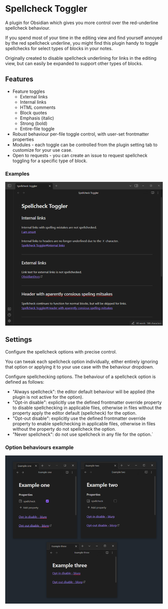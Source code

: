 # Spellcheck Toggler

A plugin for Obsidian which gives you more control over the red-underline spellcheck behaviour.

If you spend most of your time in the editing view and find yourself annoyed by the red spellcheck underline, you might find this plugin handy to toggle spellchecks for select types of blocks in your notes.

Originally created to disable spellcheck underlining for links in the editing view, but can easily be expanded to support other types of blocks.

## Features

-   Feature toggles
    -   External links
    -   Internal links
    -   HTML comments
    -   Block quotes
    -   Emphasis (italic)
    -   Strong (bold)
    -   Entire-file toggle
-   Robust behaviour per-file toggle control, with user-set frontmatter properties
-   Modules - each toggle can be controlled from the plugin setting tab to customize for your use case.
-   Open to requests - you can create an issue to request spellcheck toggling for a specific type of block.

### Examples

![](https://github.com/julzerinos/spellcheck-toggler-obsidian-plugin/blob/assets/example1.png?raw=true)

## Settings

Configure the spellcheck options with precise control.

You can tweak each spellcheck option individually, either entirely ignoring that option or applying it to your use case with the behaviour dropdown.

Configure spellchecking options. The behaviour of a spellcheck option is defined as follows:
  - "Always spellcheck": the editor default behaviour will be applied (the plugin is not active for the option).
  - "Opt-in disable": explicitly use the defined frontmatter override property to disable spellchecking in applicable files, otherwise in files without the property apply the editor default (spellcheck) for the option.
  - "Opt-out disable": explicitly use the defined frontmatter override property to enable spellchecking in applicable files, otherwise in files without the property do not spellcheck the option.
  - "Never spellcheck": do not use spellcheck in any file for the option.`

### Option behaviours example

![](https://github.com/julzerinos/spellcheck-toggler-obsidian-plugin/blob/assets/opt-behaviours.png?raw=true)
